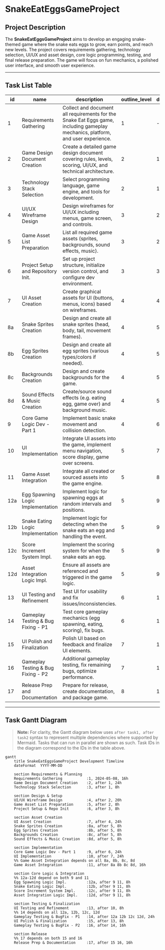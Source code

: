 # SnakeEatEggsGameProject

## Project Description

The **SnakeEatEggsGameProject** aims to develop an engaging snake-themed game where the snake eats eggs to grow, earn points, and reach new levels. The project covers requirements gathering, technology selection, UI/UX and asset design, core logic programming, testing, and final release preparation. The game will focus on fun mechanics, a polished user interface, and smooth user experience.

---

## Task List Table

| id   | name                                | description                                                                                         | outline_level | dependent_tasks                | parent_task | child_tasks                  | estimated_effort_in_hours | status      | required_skills                | assigned_to                    |
|------|-------------------------------------|-----------------------------------------------------------------------------------------------------|---------------|-------------------------------|-------------|------------------------------|---------------------------|-------------|-------------------------------|-------------------------------|
| 1    | Requirements Gathering              | Collect and document all requirements for the Snake Eat Eggs game, including gameplay mechanics, platform, and user experience. | 1             | -                             | -           | 2, 3                        | 16                        | Not Started | requirements analysis           | Requirements Analyst (R1)     |
| 2    | Game Design Document Creation       | Create a detailed game design document covering rules, levels, scoring, UI/UX, and technical architecture. | 2             | 1                             | 1           | 4, 5                        | 24                        | Not Started | game design, documentation      | Game Designer (R2)            |
| 3    | Technology Stack Selection          | Select programming language, game engine, and tools for development.                                 | 2             | 1                             | 1           | 6                           | 8                         | Not Started | software architecture           | Software Architect (R3)       |
| 4    | UI/UX Wireframe Design              | Design wireframes for UI/UX including menus, game screen, and controls.                              | 3             | 2                             | 2           | 7                           | 20                        | Not Started | UI/UX design                    | UI/UX Designer (R4)           |
| 5    | Game Asset List Preparation         | List all required game assets (sprites, backgrounds, sound effects, music).                          | 3             | 2                             | 2           | 8a, 8b, 8c, 8d               | 8                         | Not Started | game design                     | Game Designer (R2)            |
| 6    | Project Setup and Repository Init.  | Set up project structure, initialize version control, and configure dev environment.                 | 3             | 3                             | 3           | 9                           | 8                         | Not Started | devops, software setup           | DevOps Engineer (R5)          |
| 7    | UI Asset Creation                   | Create graphical assets for UI (buttons, menus, icons) based on wireframes.                         | 4             | 4                             | 4           | 10                          | 24                        | Not Started | graphic design                   | Graphic Designer (R6)         |
| 8a   | Snake Sprites Creation              | Design and create all snake sprites (head, body, tail, movement frames).                            | 4             | 5                             | 5           | 11                          | 8                         | Not Started | graphic design                   | Graphic Designer (R6)         |
| 8b   | Egg Sprites Creation                | Design and create all egg sprites (various types/colors if needed).                                 | 4             | 5                             | 5           | 11                          | 8                         | Not Started | graphic design                   | Graphic Designer (R6)         |
| 8c   | Backgrounds Creation                | Design and create backgrounds for the game.                                                         | 4             | 5                             | 5           | 11                          | 8                         | Not Started | graphic design                   | Graphic Designer (R6)         |
| 8d   | Sound Effects & Music Creation      | Create/source sound effects (e.g. eating egg, game over) and background music.                       | 4             | 5                             | 5           | 11                          | 8                         | Not Started | audio production                  | Audio Producer (R7)           |
| 9    | Core Game Logic Dev - Part 1        | Implement basic snake movement and collision detection.                                              | 4             | 6                             | 6           | 12a                         | 24                        | Not Started | game programming                  | Game Programmer (R8)          |
| 10   | UI Implementation                   | Integrate UI assets into the game, implement menu navigation, score display, game over screens.      | 5             | 7                             | 7           | 13                          | 24                        | Not Started | UI programming                    | UI Programmer (R9)            |
| 11   | Game Asset Integration              | Integrate all created or sourced assets into the game engine.                                       | 5             | 8a, 8b, 8c, 8d                | -           | 12a,12b,12c,12d              | 16                        | Not Started | game development                  | Game Developer (R10)          |
| 12a  | Egg Spawning Logic Implementation   | Implement logic for spawning eggs at random intervals and positions.                                 | 5             | 9, 11                         | -           | 14                          | 8                         | Not Started | game programming                  | Game Programmer (R8)          |
| 12b  | Snake Eating Logic Implementation   | Implement logic for detecting when the snake eats an egg and handling the event.                     | 5             | 9, 11                         | -           | 14                          | 8                         | Not Started | game programming                  | Game Programmer (R8)          |
| 12c  | Score Increment System Impl.        | Implement the scoring system for when the snake eats an egg.                                         | 5             | 9, 11                         | -           | 14                          | 8                         | Not Started | game programming                  | Game Programmer (R8)          |
| 12d  | Asset Integration Logic Impl.       | Ensure all assets are referenced and triggered in the game logic.                                   | 5             | 9, 11                         | -           | 14                          | 8                         | Not Started | game programming                  | Game Programmer (R8)          |
| 13   | UI Testing and Refinement           | Test UI for usability and fix issues/inconsistencies.                                               | 6             | 10                            | 10          | 15                          | 8                         | Not Started | UI testing                         | UI Tester (R11)               |
| 14   | Gameplay Testing & Bug Fixing - P1  | Test core gameplay mechanics (egg spawning, eating, scoring), fix bugs.                             | 6             | 12a,12b,12c,12d               | -           | 16                          | 24                        | Not Started | game testing                        | Game Tester (R12)             |
| 15   | UI Polish and Finalization          | Polish UI based on feedback and finalize UI elements.                                               | 7             | 13                            | 13          | -                           | 8                         | Not Started | UI design                            | UI/UX Designer (R4)           |
| 16   | Gameplay Testing & Bug Fixing - P2  | Additional gameplay testing, fix remaining bugs, optimize performance.                              | 7             | 14                            | 14          | 17                          | 16                        | Not Started | game testing                        | Game Tester (R12)             |
| 17   | Release Prep and Documentation      | Prepare for release, create documentation, and package game.                                        | 8             | 15, 16                        | -           | -                           | 16                        | Not Started | documentation, release management   | Release Manager (R13)         |

---

## Task Gantt Diagram

> **Note:** For clarity, the Gantt diagram below uses `after task1, after task2` syntax to represent multiple dependencies where supported by Mermaid. Tasks that can run in parallel are shown as such. Task IDs in the diagram correspond to the IDs in the table above.

```mermaid
gantt
    title SnakeEatEggsGameProject Development Timeline
    dateFormat  YYYY-MM-DD

    section Requirements & Planning
    Requirements Gathering           :1, 2024-05-08, 16h
    Game Design Document Creation    :2, after 1, 24h
    Technology Stack Selection       :3, after 1, 8h

    section Design & Setup
    UI/UX Wireframe Design           :4, after 2, 20h
    Game Asset List Preparation      :5, after 2, 8h
    Project Setup & Repo Init        :6, after 3, 8h

    section Asset Creation
    UI Asset Creation                :7, after 4, 24h
    Snake Sprites Creation           :8a, after 5, 8h
    Egg Sprites Creation             :8b, after 5, 8h
    Backgrounds Creation             :8c, after 5, 8h
    Sound Effects & Music Creation   :8d, after 5, 8h

    section Implementation
    Core Game Logic Dev - Part 1     :9, after 6, 24h
    UI Implementation                :10, after 7, 24h
    %% Game Asset Integration depends on all 8a, 8b, 8c, 8d
    Game Asset Integration           :11, after 8a 8b 8c 8d, 16h

    section Core Logic & Integration
    %% 12a-12d depend on both 9 and 11
    Egg Spawning Logic Impl.         :12a, after 9 11, 8h
    Snake Eating Logic Impl.         :12b, after 9 11, 8h
    Score Increment System Impl.     :12c, after 9 11, 8h
    Asset Integration Logic Impl.    :12d, after 9 11, 8h

    section Testing & Finalization
    UI Testing and Refinement        :13, after 10, 8h
    %% 14 depends on all 12a, 12b, 12c, 12d
    Gameplay Testing & BugFix - P1   :14, after 12a 12b 12c 12d, 24h
    UI Polish & Finalization         :15, after 13, 8h
    Gameplay Testing & BugFix - P2   :16, after 14, 16h

    section Release
    %% 17 depends on both 15 and 16
    Release Prep & Documentation     :17, after 15 16, 16h
```